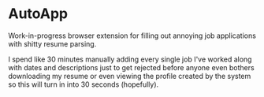# AutoApp
Work-in-progress browser extension for filling out annoying job applications with shitty resume parsing.

I spend like 30 minutes manually adding every single job I've worked along with dates and descriptions just to get rejected before anyone even bothers downloading my resume or even viewing the profile created by the system so this will turn in into 30 seconds (hopefully).

